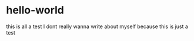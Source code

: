 # hello-world
this is all a test
I dont really wanna write about myself because this is just a test
